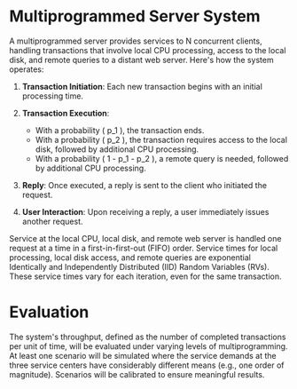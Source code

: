 # Multiprogrammed Server System

A multiprogrammed server provides services to N concurrent clients, handling transactions that involve local CPU processing, access to the local disk, and remote queries to a distant web server. Here's how the system operates:

1. **Transaction Initiation**: Each new transaction begins with an initial processing time.

2. **Transaction Execution**:
    - With a probability \( p_1 \), the transaction ends.
    - With a probability \( p_2 \), the transaction requires access to the local disk, followed by additional CPU processing.
    - With a probability \( 1 - p_1 - p_2 \), a remote query is needed, followed by additional CPU processing.

3. **Reply**: Once executed, a reply is sent to the client who initiated the request.

4. **User Interaction**: Upon receiving a reply, a user immediately issues another request.

Service at the local CPU, local disk, and remote web server is handled one request at a time in a first-in-first-out (FIFO) order. Service times for local processing, local disk access, and remote queries are exponential Identically and Independently Distributed (IID) Random Variables (RVs). These service times vary for each iteration, even for the same transaction.

# Evaluation

The system's throughput, defined as the number of completed transactions per unit of time, will be evaluated under varying levels of multiprogramming. At least one scenario will be simulated where the service demands at the three service centers have considerably different means (e.g., one order of magnitude). Scenarios will be calibrated to ensure meaningful results.

